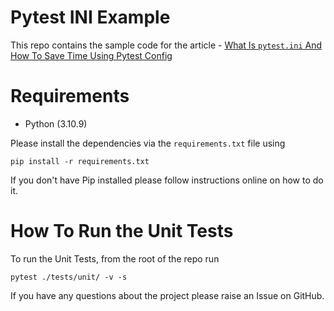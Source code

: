 # Pytest INI Example

This repo contains the sample code for the article - [What Is `pytest.ini` And How To Save Time Using Pytest Config](https://pytest-with-eric.com/pytest-best-practices/pytest-ini/)

# Requirements
* Python (3.10.9)

Please install the dependencies via the `requirements.txt` file using 
```commandline
pip install -r requirements.txt
```
If you don't have Pip installed please follow instructions online on how to do it.

# How To Run the Unit Tests
To run the Unit Tests, from the root of the repo run
```commandline
pytest ./tests/unit/ -v -s
```

If you have any questions about the project please raise an Issue on GitHub. 